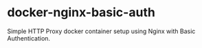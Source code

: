# docker-nginx-basic-auth
Simple HTTP Proxy docker container setup using Nginx with Basic Authentication.
